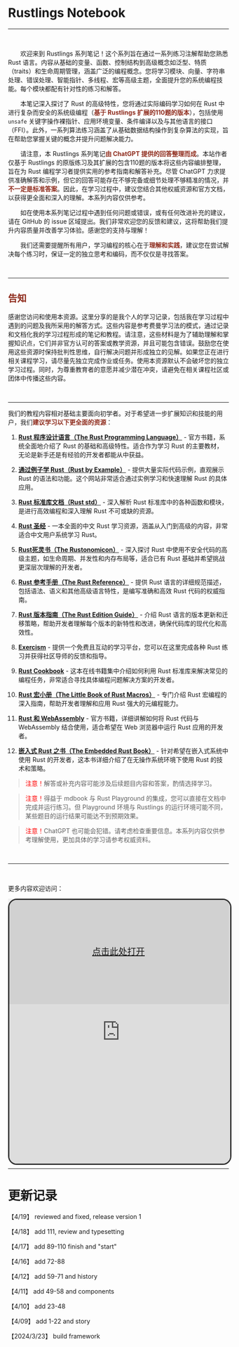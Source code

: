# Rustlings Notebook

---

<br/>

&#8195;&#8195;欢迎来到 Rustlings 系列笔记！这个系列旨在通过一系列练习注解帮助您熟悉 Rust 语言。内容从基础的变量、函数、控制结构到高级概念如泛型、特质（traits）和生命周期管理，涵盖广泛的编程概念。您将学习模块、向量、字符串处理、错误处理、智能指针、多线程、宏等高级主题，全面提升您的系统编程技能。每个模块都配有针对性的练习和解答。

&#8195;&#8195;本笔记深入探讨了 Rust 的高级特性，您将通过实际编码学习如何在 Rust 中进行复杂而安全的系统级编程（<span style="color: #8F2C1D;">**基于 Rustlings 扩展的110题的版本**</span>），包括使用 `unsafe` 关键字操作裸指针、应用环境变量、条件编译以及与其他语言的接口（FFI）。此外，一系列算法练习涵盖了从基础数据结构操作到复杂算法的实现，旨在帮助您掌握关键的概念并提升问题解决能力。

&#8195;&#8195;请注意，本 Rustlings 系列笔记<span style="color: #8F2C1D;">**由 ChatGPT 提供的回答整理而成**</span>。本站作者仅基于 Rustlings 的原版练习及其扩展的包含110题的版本将这些内容编排整理，旨在为 Rust 编程学习者提供实用的参考指南和解答补充。尽管 ChatGPT 力求提供准确解答和示例，但它的回答可能存在不够完备或细节处理不够精准的情况，并<span style="color: #8F2C1D;">**不一定是标准答案**</span>。因此，在学习过程中，建议您结合其他权威资源和官方文档，以获得更全面和深入的理解。本系列内容仅供参考。

&#8195;&#8195;如在使用本系列笔记过程中遇到任何问题或错误，或有任何改进补充的建议，请在 GitHub 的 issue 区域提出。我们非常欢迎您的反馈和建议，这将帮助我们提升内容质量并改善学习体验。感谢您的支持与理解！

&#8195;&#8195;我们还需要提醒所有用户，学习编程的核心在于<span style="color: #8F2C1D;">**理解和实践**</span>，建议您在尝试解决每个练习时，保证一定的独立思考和编码，而不仅仅是寻找答案。

<br/>

---

## <span style="color: #8F2C1D;">告知</span>

感谢您访问和使用本资源。这里分享的是我个人的学习记录，包括我在学习过程中遇到的问题及我所采用的解答方式。这些内容是参考费曼学习法的模式，通过记录和文档化我的学习过程形成的笔记和教程。请注意，这些材料是为了辅助理解和掌握知识点，它们并非官方认可的答案或教学资源，并且可能包含错误。鼓励您在使用这些资源时保持批判性思维，自行解决问题并形成独立的见解。如果您正在进行相关课程学习，请尽量先独立完成作业或任务。使用本资源默认不会破坏您的独立学习过程。同时，为尊重教育者的意愿并减少潜在冲突，请避免在相关课程社区或团体中传播这些内容。

<br/>

---

我们的教程内容相对基础主要面向初学者。对于希望进一步扩展知识和技能的用户，我们<span style="color: #8F2C1D;">**建议学习以下更全面的资源**</span>：

1. [**Rust 程序设计语言（The Rust Programming Language）**](https://doc.rust-lang.org/book/) - 官方书籍，系统全面地介绍了 Rust 的基础和高级特性。适合作为学习 Rust 的主要教材，无论是新手还是有经验的开发者都能从中获益。

2. [**通过例子学 Rust（Rust by Example）**](https://doc.rust-lang.org/rust-by-example/) - 提供大量实际代码示例，直观展示 Rust 的语法和功能。这个网站非常适合通过实例学习和快速理解 Rust 的具体应用。

3. [**Rust 标准库文档（Rust std）**](https://doc.rust-lang.org/std/) - 深入解析 Rust 标准库中的各种函数和模块，是进行高效编程和深入理解 Rust 不可或缺的资源。

4. [**Rust 圣经**](https://course.rs/) - 一本全面的中文 Rust 学习资源，涵盖从入门到高级的内容，非常适合中文用户系统学习 Rust。

5. [**Rust死灵书（The Rustonomicon）**](https://doc.rust-lang.org/nomicon/) - 深入探讨 Rust 中使用不安全代码的高级主题，如生命周期、并发性和内存布局等，适合已有 Rust 基础并希望挑战更深层次理解的开发者。

6. [**Rust 参考手册（The Rust Reference）**](https://doc.rust-lang.org/reference/) - 提供 Rust 语言的详细规范描述，包括语法、语义和其他高级语言特性，是编写准确和高效 Rust 代码的权威指南。

7. [**Rust 版本指南（The Rust Edition Guide）**](https://doc.rust-lang.org/edition-guide/) - 介绍 Rust 语言的版本更新和迁移策略，帮助开发者理解每个版本的新特性和改进，确保代码库的现代化和高效性。

8. [**Exercism**](https://exercism.io/tracks/rust) - 提供一个免费且互动的学习平台，您可以在这里完成各种 Rust 练习并获得社区导师的反馈和指导。

9. [**Rust Cookbook**](https://rust-lang-nursery.github.io/rust-cookbook/) - 这本在线书籍集中介绍如何利用 Rust 标准库来解决常见的编程任务，非常适合寻找具体编程问题解决方案的开发者。

10. [**Rust 宏小册（The Little Book of Rust Macros）**](https://danielkeep.github.io/tlborm/book/) - 专门介绍 Rust 宏编程的深入指南，帮助开发者理解和应用 Rust 强大的元编程能力。

11. [**Rust 和 WebAssembly**](https://rustwasm.github.io/docs/book/) - 官方书籍，详细讲解如何将 Rust 代码与 WebAssembly 结合使用，适合希望在 Web 浏览器中运行 Rust 应用的开发者。

12. [**嵌入式 Rust 之书（The Embedded Rust Book）**](https://docs.rust-embedded.org/book/) - 针对希望在嵌入式系统中使用 Rust 的开发者，这本书详细介绍了在无操作系统环境下使用 Rust 的技术和策略。

> <span style="color: red;">注意！</span>解答或补充内容可能涉及后续题目内容和答案，酌情选择学习。

> <span style="color: red;">注意！</span>得益于 mdbook 与 Rust Playground 的集成，您可以直接在文档中完成并运行练习。但 Playground 环境与 Rustlings 的运行环境可能不同，某些题目的运行结果可能达不到预期效果。

> <span style="color: red;">注意！</span>ChatGPT 也可能会犯错。请考虑检查重要信息。本系列内容仅供参考理解使用，更加具体的学习请参考权威资料。

<br/>

---

<br/>

更多内容欢迎访问：

<style>
.tag {
    display: inline-block;
    background-color: #e0e0e0;
    color: #333;
    padding: 0px 5px;
    font-size: 12px;
}

.tag-primary {
    background-color: #222222;
    color: #ffffff;
}
</style>

<style>
    .iframe-wrapper {
        position: relative;
        width: 100%;
        height: 600px;
    }

    iframe {
        width: 100%;
        height: 100%;
        border: 3px solid #333;
        border-radius: 20px;
    }

    .iframe-overlay-quarter-t {
        position: absolute;
        top: 0;
        left: 0;
        width: 100%;
        height: 40%;
        /* 只覆盖iframe的1/4高度 */
        background-color: rgba(0, 0, 0, 0.05);
        /* 灰度背景 */
        color: white;
        display: flex;
        justify-content: center;
        align-items: center;
        font-size: 20px;
        z-index: 15;
        /* 高于iframe内容的层级 */
}
</style>

<div class="iframe-wrapper">
    <iframe src="https://lzzs.fun/" frameborder="0" allowfullscreen></iframe>
    <div class="iframe-overlay-quarter-t">
        <a href="https://lzzs.fun" target="_blank">点击此处打开</a>
    </div> <!-- 新的遮罩层放在iframe底部1/4区域 -->
</div>

</div>

---

# 更新记录

【4/19】 reviewed and fixed, release version 1

【4/18】 add 111, review and typesetting

【4/17】 add 89-110 finish and "start"

【4/16】 add 72-88

【4/12】 add 59-71 and history

【4/11】 add 49-58 and components

【4/10】 add 23-48

【4/09】 add 1-22 and story

【2024/3/23】 build framework

